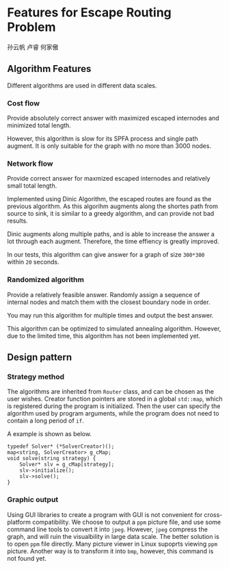 Features for Escape Routing Problem
===
孙云帆 卢睿 何家傲
## Algorithm Features
Different algorithms are used in different data scales.
### Cost flow
Provide absolutely correct answer with maximized escaped internodes and minimized total length.

However, this algorithm is slow for its SPFA process and single path augment. It is only suitable for the graph with no more than 3000 nodes.
### Network flow
Provide correct answer for maxmized escaped internodes and relatively small total length.

Implemented using Dinic Algorithm, the escaped routes are found as the previous algorithm. As this algorihm augments along the shortes path from source to sink, it is similar to a greedy algorithm, and can provide not bad results.

Dinic augments along multiple paths, and is able to increase the answer a lot through each augment. Therefore, the time effiency is greatly improved.

In our tests, this algorithm can give answer for a graph of size `300*300` within `20` seconds.
### Randomized algorithm
Provide a relatively feasible answer. Randomly assign a sequence of internal nodes and match them with the closest boundary node in order.

You may run this algorithm for multiple times and output the best answer.

This algorithm can be optimized to simulated annealing algorithm. However, due to the limited time, this algorithm has not been implemented yet.
## Design pattern
### Strategy method
The algorithms are inherited from `Router` class, and can be chosen as the user wishes. Creator function pointers are stored in a global `std::map`, which is registered during the program is initialized. Then the user can specify the algorithm used by program arguments, while the program does not need to contain a long period of `if`.

A example is shown as below.

```
typedef Solver* (*SolverCreator)();
map<string, SolverCreator> g_cMap;
void solve(string strategy) {
	Solver* slv = g_cMap[strategy];
	slv->initialize();
	slv->solve();
}
```
### Graphic output
Using GUI libraries to create a program with GUI is not convenient for cross-platform compatibility. We choose to output a `ppm` picture file, and use some command line tools to convert it into `jpeg`. However, `jpeg` compress the graph, and will ruin the visualbility in large data scale. The better solution is to open `ppm` file directly. Many picture viewer in Linux supoprts viewing `ppm` picture. Another way is to transform it into `bmp`, however, this command is not found yet.
